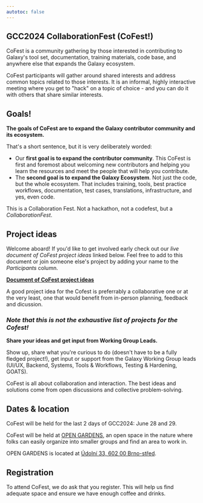 ```yaml
---
autotoc: false
---
```


<slot name="/events/gcc2024/header" />


## GCC2024 CollaborationFest (CoFest!)

CoFest is a community gathering by those interested in
contributing to Galaxy's tool set, documentation, training materials, code base,
and anywhere else that expands the Galaxy ecosystem.

CoFest participants will gather around shared interests and address common
topics related to those interests. It is an informal, highly interactive meeting
where you get to "hack" on a topic of choice - and you can do it with others
that share similar interests.


## Goals!

<p class="lead">
    <strong>
        The goals of CoFest are to expand the Galaxy contributor community and its ecosystem.
    </strong>
</p>

That's a short sentence, but it is very deliberately worded:

* Our **first goal is to expand the contributor community**.  This CoFest is
  first and foremost about welcoming new contributors and helping you learn the
  resources and meet the people that will help you contribute.
* The **second goal is to expand the Galaxy Ecosystem**. Not just the code, but
  the whole ecosystem. That includes training, tools, best practice workflows,
  documentation, test cases, translations, infrastructure, and yes, even code.

This is a Collaboration Fest. Not a hackathon, not a codefest, but a *CollaborationFest*.


## Project ideas

Welcome aboard! If you'd like to get involved early check out our _live document of CoFest
project ideas_ linked below.
Feel free to add to this document or join someone else's project by adding your name to the
*Participants* column.

<div class="text-center mb-3">
    <a
        href="https://docs.google.com/spreadsheets/d/1n3OiQhqPEr2Xpnx-d7do0eVKreFCYfKo5vlz1_7wpSM/edit?usp=sharing"
        type="button"
        class="btn btn-primary"
        target="_blank">
        <strong>Document of CoFest project ideas</strong>
    </a>
</div>

<p class="alert alert-info">
    A good project idea for the Cofest is preferrably a collaborative one or at the very least,
    one that would benefit from in-person planning, feedback and dicussion.
</p>

### <i>Note that this is not the exhaustive list of projects for the Cofest!</i>

<p class="lead">
    <strong>
        Share your ideas and get input from Working Group Leads.
    </strong>
</p>

Show up, share what you're curious to do (doesn't have to be a fully fledged project!), get
input or support from the Galaxy Working Group leads (UI/UX, Backend, Systems, Tools &
Workflows, Testing & Hardening, GOATS).

CoFest is all about collaboration and interaction. The best ideas and solutions come from
open discussions and collective problem-solving. 


## Dates & location

CoFest will be held for the last 2 days of GCC2024: June 28 and 29.

CoFest will be held at [OPEN GARDENS](https://www.otevrenazahrada.cz/), an open
space in the nature where folks can easily organize into smaller groups and find
an area to work in.

OPEN GARDENS is located at [Údolní 33, 602 00 Brno-střed](https://maps.app.goo.gl/hgU4JSYEj7Jj8KRU7).


## Registration

To attend CoFest, we do ask that you register. This will help us find adequate
space and ensure we have enough coffee and drinks.
